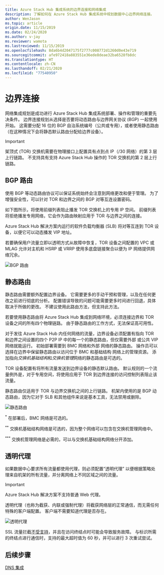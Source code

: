 ```yaml
---
title: Azure Stack Hub 集成系统的边界连接和网络集成
description: 了解如何在 Azure Stack Hub 集成系统中规划数据中心边界网络连接。
author: WenJason
ms.topic: article
origin.date: 11/15/2019
ms.date: 02/24/2020
ms.author: v-jay
ms.reviewer: wamota
ms.lastreviewed: 11/15/2019
ms.openlocfilehash: 8da6b4d2047175f2777c008772d1260d0e43e719
ms.sourcegitcommit: afe972418a883551e36ede8deae32ba6528fb8dc
ms.translationtype: HT
ms.contentlocale: zh-CN
ms.lasthandoff: 02/21/2020
ms.locfileid: "77540950"
---
```

# <a name="border-connectivity"></a>边界连接 
网络集成规划是成功进行 Azure Stack Hub 集成系统部署、操作和管理的重要先决条件。 边界连接规划从选择是否要将动态路由与边界网关协议 (BGP) 一起使用开始。 这需要分配 16 位的 BGP 自治系统编号（公共或专用），或者使用静态路由（在这种情况下会将静态默认路由分配给边界设备）。

> [!IMPORTANT]
> 架顶式 (TOR) 交换机需要在物理接口上配置具有点到点 IP（/30 网络）的第 3 层上行链路。 不支持具有支持 Azure Stack Hub 操作的 TOR 交换机的第 2 层上行链路。

## <a name="bgp-routing"></a>BGP 路由
使用 BGP 等动态路由协议可以保证系统始终会注意到网络更改和便于管理。 为了增强安全性，可以针对 TOR 和边界之间的 BGP 对等互连设置密码。

如下图所示，将使用前缀列表阻止播发 TOR 交换机上的专用 IP 空间。 前缀列表将拒绝播发专用网络，它会作为路由映射应用于 TOR 与边界之间的连接。

Azure Stack Hub 解决方案内运行的软件负载均衡器 (SLB) 将对等互连到 TOR 设备，以便它可以动态播发 VIP 地址。

若要确保用户流量立即以透明方式从故障中恢复，TOR 设备之间配置的 VPC 或 MLAG 允许对主机和 HSRP 或 VRRP 使用多底盘链接聚合以便为 IP 网络提供网络冗余。

![BGP 路由](media/azure-stack-border-connectivity/bgp-routing.png)

## <a name="static-routing"></a>静态路由
静态路由需要额外配置边界设备。 它需要更多的手动干预和管理，以及在任何更改之前进行彻底的分析。 配置错误导致的问题可能需要更多时间进行回退，具体取决于所做的更改。 不建议使用此路由方法，但支持此方法。

若要使用静态路由将 Azure Stack Hub 集成到网络环境，必须连接边界和 TOR 设备之间的所有四个物理链路。 由于静态路由的工作方式，无法保证高可用性。

对于发往 Azure Stack Hub 内任何网络的流量，边界设备必须配置有指向 TOR 和边界之间设置的四个 P2P IP 中的每一个的静态路由，但仅需要外部  或公共 VIP 网络就能运行。 初始部署需要到 BMC  网络和外部  网络的静态路由。 操作员可以选择在边界中保留静态路由以访问位于 BMC  和基础结构  网络上的管理资源。 添加指向*交换机基础结构*和*交换机管理*网络的静态路由是可选的。

TOR 设备配置有将所有流量发送到边界设备的静态默认路由。 默认规则的一个流量例外是，对于专用空间，将使用应用于 TOR 到边界连接的访问控制列表阻止该流量。

静态路由仅适用于 TOR 与边界交换机之间的上行链路。 机架内使用的是 BGP 动态路由，因为它对于 SLB 和其他组件来说是基本工具，无法禁用或删除。

![静态路由](media/azure-stack-border-connectivity/static-routing.png)

<sup>\*</sup> 在部署后，BMC 网络是可选的。

<sup>\*\*</sup> 交换机基础结构网络是可选的，因为整个网络可以包含在交换机管理网络中。

<sup>\*\*\*</sup> 交换机管理网络是必需的，可以与交换机基础结构网络分开添加。

## <a name="transparent-proxy"></a>透明代理
如果数据中心要求所有流量都使用代理，则必须配置“透明代理”  以便根据策略处理来自机架的所有流量，并分离网络上不同区域之间的流量。

> [!IMPORTANT]
> Azure Stack Hub 解决方案不支持普通 Web 代理。  

透明代理（也称为截获、内联或强制代理）将截获网络层的正常通信，而无需任何特殊的客户端配置。 客户端不需要知道代理是否存在。

![透明代理](media/azure-stack-border-connectivity/transparent-proxy.png)

SSL 流量拦截[不受支持](azure-stack-firewall.md#ssl-interception)，并且在访问终结点时可能会导致服务故障。 与标识所需的终结点进行通信时，支持的最大超时值为 60 秒，并可以进行 3 次重试尝试。

## <a name="next-steps"></a>后续步骤
[DNS 集成](azure-stack-integrate-dns.md)
